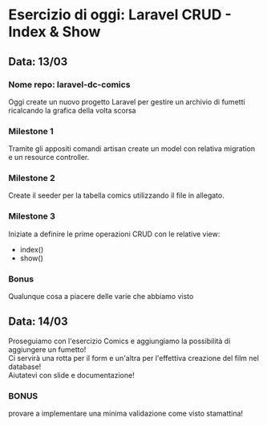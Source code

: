 # Esercizio di oggi: Laravel CRUD - Index & Show
## Data: 13/03
### Nome repo: laravel-dc-comics
Oggi create un nuovo progetto Laravel per gestire un archivio di fumetti ricalcando la grafica della volta scorsa
### Milestone 1
Tramite gli appositi comandi artisan create un model con relativa migration e un resource controller.
### Milestone 2
Create il seeder per la tabella comics utilizzando il file in allegato.
### Milestone 3
Iniziate a definire le prime operazioni CRUD con le relative view:
- index()
- show()
### Bonus
Qualunque cosa a piacere delle varie che abbiamo visto

## Data: 14/03
Proseguiamo con l'esercizio Comics e aggiungiamo la possibilità di aggiungere un fumetto!<br>
Ci servirà una rotta per il form e un'altra per l'effettiva creazione del film nel database!<br>
Aiutatevi con slide e documentazione!
### BONUS
provare a implementare una minima validazione come visto stamattina!
